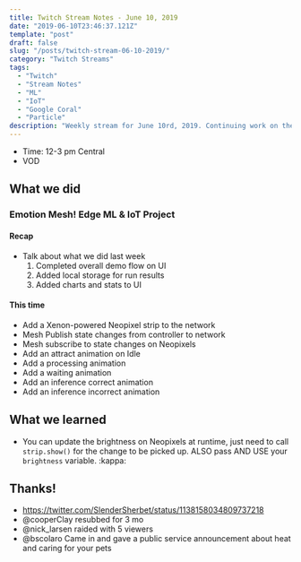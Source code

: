 ```yaml
---
title: Twitch Stream Notes - June 10, 2019
date: "2019-06-10T23:46:37.121Z"
template: "post"
draft: false
slug: "/posts/twitch-stream-06-10-2019/"
category: "Twitch Streams"
tags:
  - "Twitch"
  - "Stream Notes"
  - "ML"
  - "IoT"
  - "Google Coral"
  - "Particle"
description: "Weekly stream for June 10rd, 2019. Continuing work on the Google Coral and Particle Powered #EmotionMesh project."
---
```


- Time: 12-3 pm Central
- VOD 

## What we did

### Emotion Mesh! Edge ML & IoT Project

#### Recap

- Talk about what we did last week
    1. Completed overall demo flow on UI
    2. Added local storage for run results
    3. Added charts and stats to UI

#### This time
            
- Add a Xenon-powered Neopixel strip to the network
- Mesh Publish state changes from controller to network
- Mesh subscribe to state changes on Neopixels
- Add an attract animation on Idle
- Add a processing animation
- Add a waiting animation
- Add an inference correct animation
- Add an inference incorrect animation

## What we learned

- You can update the brightness on Neopixels at runtime, just need to call `strip.show()` for the change to be picked up. ALSO pass AND USE your `brightness` variable. :kappa:

## Thanks!

- https://twitter.com/SlenderSherbet/status/1138158034809737218
- @cooperClay resubbed for 3 mo
- @nick_larsen raided with 5 viewers
- @bscolaro Came in and gave a public service announcement about heat and caring for your pets